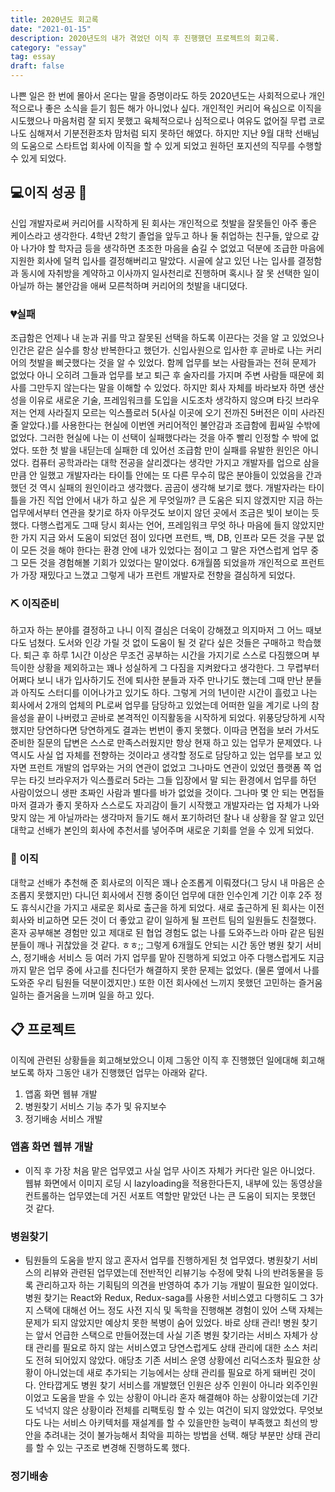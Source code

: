```yaml
---
title: 2020년도 회고록
date: "2021-01-15"
description: 2020년도의 내가 겪었던 이직 후 진행했던 프로젝트의 회고록.
category: "essay"
tag: essay
draft: false
---
```


나쁜 일은 한 번에 몰아서 온다는 말을 증명이라도 하듯 2020년도는 사회적으로나 개인적으로나 좋은 소식을 듣기 힘든 해가 아니었나 싶다. 개인적인 커리어 욕심으로 이직을 시도했으나 마음처럼 잘 되지 못했고 육체적으로나 심적으로나 여유도 없어질 무렵 코로나도 심해져서 기분전환조차 맘처럼 되지 못하던 해였다. 하지만 지난 9월 대학 선배님의 도움으로 스타트업 회사에 이직을 할 수 있게 되었고 원하던 포지션의 직무를 수행할 수 있게 되었다.

## 💻이직 성공 🛴

신입 개발자로써 커리어를 시작하게 된 회사는 개인적으로 첫발을 잘못들인 아주 좋은 케이스라고 생각한다. 4학년 2학기 졸업을 앞두고 하나 둘 취업하는 친구들, 앞으로 갚아 나가야 할 학자금 등을 생각하면 초조한 마음을 숨길 수 없었고 덕분에 조급한 마음에 지원한 회사에 덜컥 입사를 결정해버리고 말았다. 시골에 살고 있던 나는 입사를 결정함과 동시에 자취방을 계약하고 이사까지 일사천리로 진행하며 혹시나 잘 못 선택한 일이 아닐까 하는 불안감을 애써 모른척하며 커리어의 첫발을 내디뎠다.

### 💔실패

조급함은 언제나 내 눈과 귀를 막고 잘못된 선택을 하도록 이끈다는 것을 알 고 있었으나 인간은 같은 실수를 항상 반복한다고 했던가. 신입사원으로 입사한 후 곧바로 나는 커리어의 첫발을 삐긋했다는 것을 알 수 있었다. 함께 업무를 보는 사람들과는 전혀 문제가 없었다 아니 오히려 그들과 업무를 보고 퇴근 후 술자리를 가지며 주변 사람들 때문에 회사를 그만두지 않는다는 말을 이해할 수 있었다.
하지만 회사 자체를 바라보자 하면 생산성을 이유로 새로운 기술, 프레임워크를 도입을 시도조차 생각하지 않으며 타깃 브라우저는 언제 사라질지 모르는 익스플로러 5(사실 이곳에 오기 전까진 5버전은 이미 사라진 줄 알았다.)를 사용한다는 현실에 이번엔 커리어적인 불안감과 조급함에 휩싸일 수밖에 없었다. 그러한 현실에 나는 이 선택이 실패했다라는 것을 아주 빨리 인정할 수 밖에 없었다.
또한 첫 발을 내딛는데 실패한 데 있어선 조급함 만이 실패를 유발한 원인은 아니었다.
컴퓨터 공학과라는 대학 전공을 살리겠다는 생각만 가지고 개발자를 업으로 삼을 만큼 안 일했고
개발자라는 타이틀 안에는 또 다른 무수히 많은 분야들이 있었음을 간과했던 것 역시 실패의 원인이라고 생각했다.
곰곰이 생각해 보기로 했다. 개발자라는 타이틀을 가진 직업 안에서 내가 하고 싶은 게 무엇일까?
큰 도움은 되지 않겠지만 지금 하는 업무에서부터 연관을 찾기로 하자 아무것도 보이지 않던 곳에서 조금은 빛이 보이는 듯했다.
다행스럽게도 그때 당시 회사는 언어, 프레임워크 무엇 하나 마음에 들지 않았지만 한 가지 지금 와서 도움이 되었던 점이 있다면 프런트, 백, DB, 인프라 모든 것을 구분 없이 모든 것을 해야 한다는 환경 안에 내가 있었다는 점이고 그 말은 자연스럽게 업무 중 그 모든 것을 경험해볼 기회가 있었다는 말이었다. 6개월쯤 되었을까 개인적으로 프런트가 가장 재밌다고 느꼈고 그렇게 내가 프런트 개발자로 전향을 결심하게 되었다.

### ⛏ 이직준비

하고자 하는 분야를 결정하고 나니 이직 결심은 더욱이 강해졌고 의지마저 그 어느 때보다도 넘쳤다.
도서와 인강 가릴 것 없이 도움이 될 것 같다 싶은 것들은 구매하고 학습했다.
퇴근 후 하루 1시간 이상은 무조건 공부하는 시간을 가지기로 스스로 다짐했으며 부득이한 상황을 제외하고는 꽤나 성실하게 그 다짐을 지켜왔다고 생각한다. 그 무렵부터 어쩌다 보니 내가 입사하기도 전에 퇴사한 분들과 자주 만나기도 했는데 그때 만난 분들과 아직도 스터디를 이어나가고 있기도 하다.
그렇게 거의 1년이란 시간이 흘렀고 나는 회사에서 2개의 업체의 PL로써 업무를 담당하고 있었는데 어떠한 일을 계기로 나의 참을성을 끝이 나버렸고 곧바로 본격적인 이직활동을 시작하게 되었다.
위풍당당하게 시작했지만 당연하다면 당연하게도 결과는 번번이 좋지 못했다.
이따금 면접을 보러 가서도 준비한 질문의 답변은 스스로 만족스러웠지만 항상 현재 하고 있는 업무가 문제였다. 나 역시도 사실 업 자체를 전향하는 것이라고 생각할 정도로 담당하고 있는 업무를 보고 있자면 프런트 개발의 업무와는 거의 연관이 없었고 그나마도 연관이 있었던 플랫폼 쪽 업무는 타깃 브라우저가 익스플로러 5라는 그들 입장에서 말 되는 환경에서 업무를 하던 사람이었으니 생판 초짜인 사람과 별다를 바가 없었을 것이다.
그나마 몇 안 되는 면접들 마저 결과가 좋지 못하자 스스로도 자괴감이 들기 시작했고 개발자라는 업 자체가 나와 맞지 않는 게 아닐까라는 생각마저 들기도 해서 포기하려던 찰나 내 상황을 잘 알고 있던 대학교 선배가 본인의 회사에 추천서를 넣어주며 새로운 기회를 얻을 수 있게 되었다.

### 📝 이직

대학교 선배가 추천해 준 회사로의 이직은 꽤나 순조롭게 이뤄졌다(그 당시 내 마음은 순조롭지 못했지만)
다니던 회사에서 진행 중이던 업무에 대한 인수인계 기간 이후 2주 정도 휴식시간을 가지고 새로운 회사로 출근을 하게 되었다.
새로 출근하게 된 회사는 이전 회사와 비교하면 모든 것이 더 좋았고 같이 일하게 될 프런트 팀의 일원들도 친절했다. 혼자 공부해본 경험만 있고 제대로 된 협업 경험도 없는 나를 도와주느라 아마 같은 팀원분들이 깨나 귀찮았을 것 같다. ㅎㅎ;;
그렇게 6개월도 안되는 시간 동안 병원 찾기 서비스, 정기배송 서비스 등 여러 가지 업무를 맡아 진행하게 되었고 아주 다행스럽게도 지금까지 맡은 업무 중에 사고를 친다던가 해결하지 못한 문제는 없었다. (물론 옆에서 나를 도와준 우리 팀원들 덕분이겠지만.) 또한 이전 회사에선 느끼지 못했던 고민하는 즐거움 일하는 즐거움을 느끼며 일을 하고 있다.

## 📋 프로젝트

이직에 관련된 상황들을 회고해보았으니 이제 그동안 이직 후 진행했던 일에대해 회고해보도록 하자
그동안 내가 진행했던 업무는 아래와 같다.

1. 앱홈 화면 웹뷰 개발
2. 병원찾기 서비스 기능 추가 및 유지보수
3. 정기배송 서비스 개발

### 앱홈 화면 웹뷰 개발

- 이직 후 가장 처음 맡은 업무였고 사실 업무 사이즈 자체가 커다란 일은 아니었다.
  웹뷰 화면에서 이미지 로딩 시 lazyloading을 적용한다든지, 내부에 있는 동영상을 컨트롤하는 업무였는데 거진 서포트 역할만 맡았던 나는 큰 도움이 되지는 못했던 것 같다.

### 병원찾기

- 팀원들의 도움을 받지 않고 혼자서 업무를 진행하게된 첫 업무였다. 병원찾기 서비스의 리뷰와 관련된 업무였는데 전반적인 리뷰기능 수정에 맞춰 나의 반려동물을 등록 관리하고자 하는 기획팀의 의견을 반영하여 추가 기능 개발이 필요한 일이었다.
  병원 찾기는 React와 Redux, Redux-saga를 사용한 서비스였고 다행히도 그 3가지 스택에 대해선 어느 정도 사전 지식 및 독학을 진행해본 경험이 있어 스택 자체는 문제가 되지 않았지만 예상치 못한 복병이 숨어 있었다. 바로 상태 관리!
  병원 찾기는 앞서 언급한 스택으로 만들어졌는데 사실 기존 병원 찾기라는 서비스 자체가 상태 관리를 필요로 하지 않는 서비스였고 당연스럽게도 상태 관리에 대한 소스 처리도 전혀 되어있지 않았다. 애당초 기존 서비스 운영 상황에선 리덕스조차 필요한 상황이 아니었는데 새로 추가되는 기능에서는 상태 관리를 필요로 하게 돼버린 것이다.
  안타깝게도 병원 찾기 서비스를 개발했던 인원은 상주 인원이 아니라 외주인원이었고 도움을 받을 수 있는 상황이 아니라 혼자 해결해야 하는 상황이었는데 기간도 넉넉지 않은 상황이라 전체를 리팩토링 할 수 있는 여건이 되지 않았었다. 무엇보다도 나는 서비스 아키텍처를 재설계를 할 수 있을만한 능력이 부족했고 최선의 방안을 추려내는 것이 불가능해서 최악을 피하는 방법을 선택. 해당 부분만 상태 관리를 할 수 있는 구조로 변경해 진행하도록 했다.

### 정기배송
